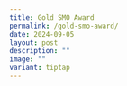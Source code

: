 ```yaml
---
title: Gold SMO Award
permalink: /gold-smo-award/
date: 2024-09-05
layout: post
description: ""
image: ""
variant: tiptap
---
```

